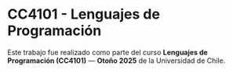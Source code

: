 # CC4101 - Lenguajes de Programación

Este trabajo fue realizado como parte del curso **Lenguajes de Programación (CC4101)** — **Otoño 2025** de la Universidad de Chile.

